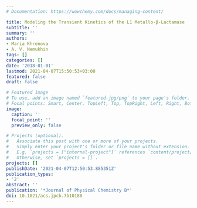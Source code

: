 ```yaml
---
# Documentation: https://wowchemy.com/docs/managing-content/

title: Modeling the Transient Kinetics of the L1 Metallo-β-Lactamase
subtitle: ''
summary: ''
authors:
- Maria Khrenova
- A. V. Nemukhin
tags: []
categories: []
date: '2018-01-01'
lastmod: 2021-04-07T15:50:53+03:00
featured: false
draft: false

# Featured image
# To use, add an image named `featured.jpg/png` to your page's folder.
# Focal points: Smart, Center, TopLeft, Top, TopRight, Left, Right, BottomLeft, Bottom, BottomRight.
image:
  caption: ''
  focal_point: ''
  preview_only: false

# Projects (optional).
#   Associate this post with one or more of your projects.
#   Simply enter your project's folder or file name without extension.
#   E.g. `projects = ["internal-project"]` references `content/project/deep-learning/index.md`.
#   Otherwise, set `projects = []`.
projects: []
publishDate: '2021-04-07T12:50:53.885351Z'
publication_types:
- '2'
abstract: ''
publication: '*Journal of Physical Chemistry B*'
doi: 10.1021/acs.jpcb.7b10188
---
```

